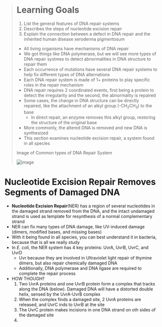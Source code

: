 > # Learning Goals
> 1. List the general features of DNA repair systems
> 2. Describes the steps of nucleotide excision repair
> 3. Explain the connection between a defect in DNA repair and the inherited human disease xeroderma pigmentosum
>
> - All living organisms have mechanisms of DNA repair
> - We got things like DNA polymerase, but we will see more types of DNA repair systmes to detect abnormalities in DNA structure to repair them
> - Each occurrence of mutations have several DNA repair systems to help fix different types of DNA alternations
> - Each DNA repair system is made of 1+ proteins to play specific roles in the repair mechanism
> - DNA repair requires 2 coordinated events, first being a protein to detect the irregularity and the second, the abnormality is repaired
> - Some cases, the change in DNA structure can be directly repaired, like the attachment of an alkyl group (-CH<sub/>2</sub>CH<sub/>3</sub>) to the base
>   - In direct repair, an enzyme removes this alkyl group, restoring the structure of the original base
> - More commonly, the altered DNA is removed and new DNA is synthesized
> - This section examines nucleotide excision repair, a system found in all species
>
> Image of Common types of DNA Repair System
>
> ![image](https://github.com/MCBasterSheet/MCBasterSheet/assets/157453648/91afe156-3fe3-4f2a-a864-68b1474c74ad)


# Nucleotide Excision Repair Removes Segments of Damaged DNA
- **Nucleotide Excision Repair**(NER) has a region of several nucleotides in the damaged strand removed from the DNA, and the intact undamaged strand is used as template for resynthesis of a normal complementary strand
- NER can fix many types of DNA damage, like UV-induced damage (dimers, modified bases, and missing bases)
- With it being found in all species, you can best understand it in bacteria, because that is all we really study
- In *E. coli*, the NER system has 4 key proteins: UvrA, UvrB, UvrC, and UvrD
  - Uvr because they are involved in Ultraviolet light repair of thymine dimers, but also repair chemically damaged DNA
  - Additionally, DNA polymerase and DNA ligase are required to complete the repair process
- HOW THOUGH?
  1. Two UvrA proteins and one UvrB protein form a complex that tracks along the DNA (below). Damaged DNA will have a distorted double helix, sensed by the UvrA-UvrB complex
  2. When the complex finds a damaged site, 2 UvrA proteins are released, and UvrC inds to UvrB at the site
  3. The UvrC protein makes incisions in one DNA strand on oth sides of the damaged site
  4. 
